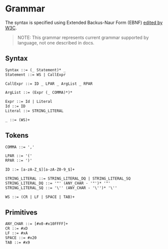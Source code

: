 # Grammar
The syntax is specified using Extended Backus-Naur Form (EBNF) [edited by W3C](https://www.w3.org/TR/xml/#sec-notation).
> NOTE: This grammar represents current grammar supported by language, not one described in docs.

## Syntax
```txt
Syntax ::= (_ Statement)* _
Statement ::= WS | CallExpr

CallExpr ::= ID _ LPAR _ ArgList _ RPAR

ArgList ::= (Expr (_ COMMA)*)*

Expr ::= Id | Literal
Id ::= ID
Literal ::= STRING_LITERAL

_ ::= (WS)+
```

## Tokens
```txt
COMMA ::= ','

LPAR ::= '('
RPAR ::= ')'

ID ::= [a-zA-Z_$][a-zA-Z0-9_$]+

STRING_LITERAL ::= STRING_LITERAL_DQ | STRING_LITERAL_SQ
STRING_LITERAL_DQ ::= '"' (ANY_CHAR - '"')* '"'
STRING_LITERAL_SQ ::= '\'' (ANY_CHAR - '\'')* '\''

WS ::= (CR | LF | SPACE | TAB)+
```

## Primitives
```txt
ANY_CHAR ::= [#x0-#x10FFFF]+
CR ::= #xD
LF ::= #xA
SPACE ::= #x20
TAB ::= #x9
```
